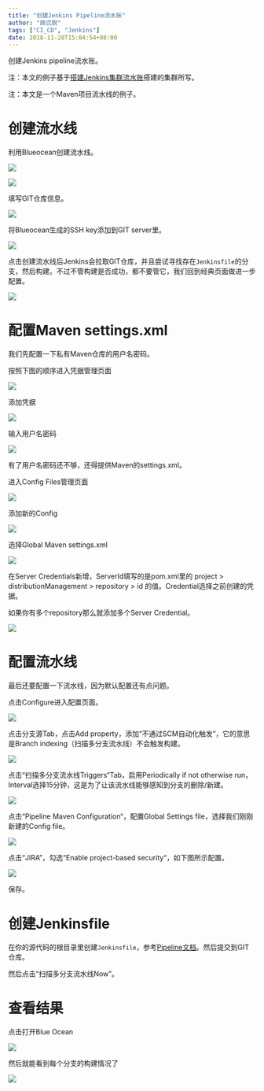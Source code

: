 ```yaml
---
title: "创建Jenkins Pipeline流水账"
author: "颇忒脱"
tags: ["CI_CD", "Jenkins"]
date: 2018-11-28T15:04:54+08:00
---
```


创建Jenkins pipeline流水账。

<!--more-->

注：本文的例子基于[搭建Jenkins集群流水账](../jenkins-cluster)搭建的集群所写。

注：本文是一个Maven项目流水线的例子。

# 创建流水线

利用Blueocean创建流水线。

![](new-pipeline-1.png)
![](new-pipeline-2.png)

填写GIT仓库信息。
![](new-pipeline-3.png)

将Blueocean生成的SSH key添加到GIT server里。
![](new-pipeline-4.png)

点击创建流水线后Jenkins会拉取GIT仓库，并且尝试寻找存在`Jenkinsfile`的分支，然后构建。不过不管构建是否成功，都不要管它，我们回到经典页面做进一步配置。
![](new-pipeline-5.png)

# 配置Maven settings.xml

我们先配置一下私有Maven仓库的用户名密码。

按照下图的顺序进入凭据管理页面

![](config-credential-1.png)添加凭据![](config-credential-2.png)输入用户名密码![](config-credential-3.png)

有了用户名密码还不够，还得提供Maven的settings.xml。

进入Config Files管理页面

![](maven-settings-1.png)添加新的Config
![](maven-settings-2.png)选择Global Maven settings.xml![](maven-settings-3.png)

在Server Credentials新增，ServerId填写的是pom.xml里的 project > distributionManagement > repository > id 的值。Credential选择之前创建的凭据。

如果你有多个repository那么就添加多个Server Credential。
![](maven-settings-4.png)

# 配置流水线

最后还要配置一下流水线，因为默认配置还有点问题。

点击Configure进入配置页面。

![](config-pipeline-1.png)

点击分支源Tab，点击Add property，添加“不通过SCM自动化触发”，它的意思是Branch indexing（扫描多分支流水线）不会触发构建。
![](config-pipeline-2.png)

点击“扫描多分支流水线Triggers“Tab，启用Periodically if not otherwise run，Interval选择15分钟，这是为了让该流水线能够感知到分支的删除/新建。
![](config-pipeline-3.png)

点击“Pipeline Maven Configuration“，配置Global Settings file，选择我们刚刚新建的Config file。
![](config-pipeline-4.png)

点击“JIRA”，勾选“Enable project-based security“，如下图所示配置。

![](config-pipeline-5.png)

保存。

# 创建Jenkinsfile

在你的源代码的根目录里创建`Jenkinsfile`，参考[Pipeline文档](https://jenkins.io/doc/book/pipeline/)。然后提交到GIT仓库。

然后点击“扫描多分支流水线Now”。

# 查看结果

点击打开Blue Ocean

![](final-1.png)

然后就能看到每个分支的构建情况了
![](final-2.png)